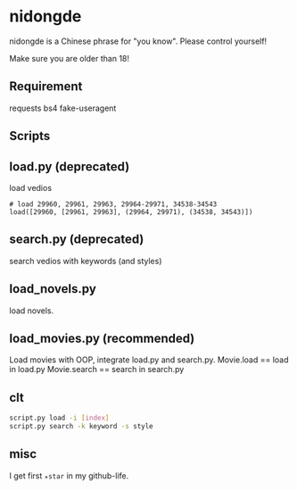# nidongde
nidongde is a Chinese phrase for "you know". Please control yourself!

Make sure you are older than 18!

## Requirement
requests
bs4
fake-useragent


## Scripts

## load.py (deprecated)
load vedios

```
# load 29960, 29961, 29963, 29964-29971, 34538-34543
load([29960, [29961, 29963], (29964, 29971), (34538, 34543)])
```

## search.py (deprecated)
search vedios with keywords (and styles)

## load_novels.py
load novels.

## load_movies.py (recommended)
Load movies with OOP, integrate load.py and search.py.
Movie.load  == load in load.py
Movie.search == search in search.py

## clt

```bash
script.py load -i [index]
script.py search -k keyword -s style
```

## misc
I get first `✭star` in my github-life.
